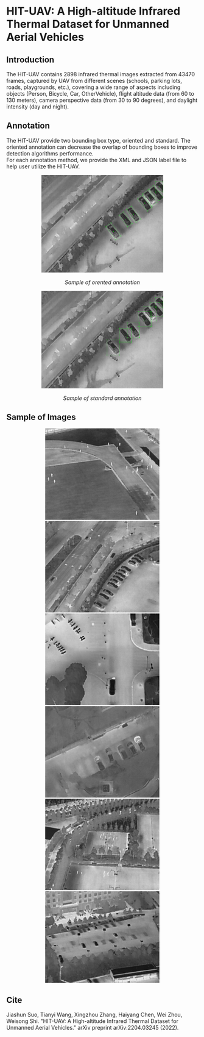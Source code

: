 # HIT-UAV: A High-altitude Infrared Thermal Dataset for Unmanned Aerial Vehicles
## Introduction
The HIT-UAV contains 2898 infrared thermal images extracted from 43470 frames, captured by UAV from different scenes (schools, parking lots, roads, playgrounds, etc.), covering a wide range of aspects including objects (Person, Bicycle, Car, OtherVehicle), flight altitude data (from 60 to 130 meters), camera perspective data (from 30 to 90 degrees), and daylight intensity (day and night).

## Annotation
The HIT-UAV provide two bounding box type, oriented and standard.
The oriented annotation can decrease the overlap of bounding boxes to improve detection algorithms performance.  
For each annotation method, we provide the XML and JSON label file to help user utilize the HIT-UAV.

<div align=center>
<img src="./0_readme_images/oriented_box.png" width="320">
  
*Sample of orented annotation*
</div>

<div align=center>
<img src="./0_readme_images/standard_box.png" width="320">
  
*Sample of standard annotation*
</div>

## Sample of Images

<div align=center>
<img src="./0_readme_images/1.jpg" width="300">
<img src="./0_readme_images/2.jpg" width="300">
<img src="./0_readme_images/3.jpg" width="300">
<img src="./0_readme_images/4.jpg" width="300">
<img src="./0_readme_images/5.jpg" width="300">
<img src="./0_readme_images/6.jpg" width="300">
</div>

## Cite
Jiashun Suo, Tianyi Wang, Xingzhou Zhang, Haiyang Chen, Wei Zhou, Weisong Shi. "HIT-UAV: A High-altitude Infrared Thermal Dataset for Unmanned Aerial Vehicles." arXiv preprint arXiv:2204.03245 (2022).